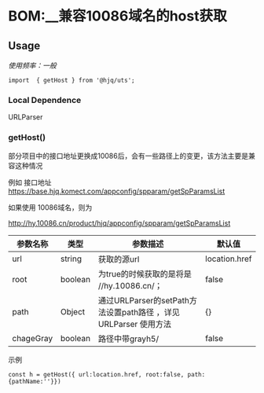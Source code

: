 # BOM:__兼容10086域名的host获取


 ## Usage
 
 _使用频率：一般_ 


``` 
import  { getHost } from '@hjq/uts';

```
### Local Dependence

URLParser

### getHost()

部分项目中的接口地址更换成10086后，会有一些路径上的变更，该方法主要是兼容这种情况

例如  接口地址 https://base.hjq.komect.com/appconfig/spparam/getSpParamsList

如果使用 10086域名，则为

http://hy.10086.cn/product/hjq/appconfig/spparam/getSpParamsList


| 参数名称 | 类型 | 参数描述  | 默认值 |
| --- | --- |--- | --- |
| url | string |获取的源url | location.href  |
| root | boolean |为true的时候获取的是将是  //hy.10086.cn/； | false  |
| path | Object  | 通过URLParser的setPath方法设置path路径 ，详见URLParser 使用方法 | {}  |
| chageGray | boolean  | 路径中带grayh5/ | false  |
 
 
示例
````
const h = getHost({ url:location.href, root:false, path:{pathName:''}}) 
````
 
